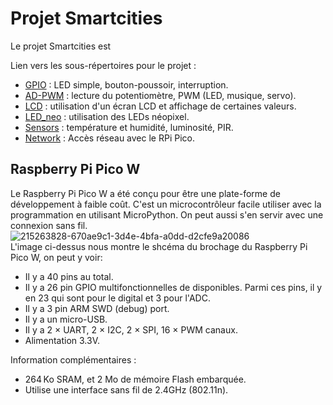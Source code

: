 # Projet Smartcities
Le projet Smartcities est 

Lien vers les sous-répertoires pour le projet :                                                                                                                                 
- [GPIO](GPIO) : LED simple, bouton-poussoir, interruption.                                                                                        
- [AD-PWM](AD-PWM) : lecture du potentiomètre, PWM (LED, musique, servo).                                                                           
- [LCD](LCD) : utilisation d'un écran LCD et affichage de certaines valeurs.                                              
- [LED_neo](LED_neo) : utilisation des LEDs néopixel.                                     
- [Sensors](sensors) : température et humidité, luminosité, PIR.                                              
- [Network](network) : Accès réseau avec le RPi Pico.   

## Raspberry Pi Pico W                                                                                                                                                                                                                                        
Le Raspberry Pi Pico W a été conçu pour être une plate-forme de développement à faible coût. C'est un microcontrôleur facile utiliser avec la programmation en utilisant MicroPython. On peut aussi s'en servir avec une connexion sans fil.
![215263828-670ae9c1-3d4e-4bfa-a0dd-d2cfe9a20086](https://user-images.githubusercontent.com/124890653/222923816-5105b172-7b77-4d11-bca6-92ee978b5715.png)                                                                                               
L'image ci-dessus nous montre le shcéma du brochage du Raspberry Pi Pico W, on peut y voir:
- Il y a 40 pins au total.                                                
- Il y a 26 pin GPIO multifonctionnelles de disponibles. Parmi ces pins, il y en 23 qui sont pour le digital et 3 pour l'ADC.                                              
- Il y a 3 pin ARM SWD (debug) port.                                     
- Il y a un micro-USB.    
- Il y a 2 × UART, 2 × I2C, 2 × SPI, 16 × PWM canaux.
- Alimentation 3.3V.                                              

Information complémentaires :           
- 264 Ko SRAM, et 2 Mo de mémoire Flash embarquée.                   
- Utilise une interface sans fil de 2.4GHz (802.11n).

